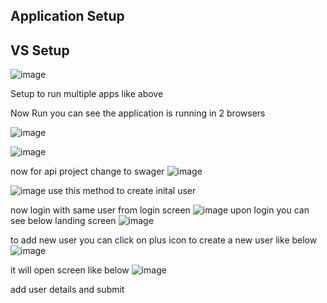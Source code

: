 Application Setup
-----------------
VS Setup
-----------
![image](https://github.com/user-attachments/assets/fd355a76-46df-40d4-af45-f7f21e9d2301)

Setup to run multiple apps like above 


Now Run you can see the application is running in 2 browsers 

![image](https://github.com/user-attachments/assets/83b82c90-e612-41ac-b418-f348a7c966f3)

![image](https://github.com/user-attachments/assets/9b1dbac3-0750-447f-994e-8079ec114161)

now for api project change to swager 
![image](https://github.com/user-attachments/assets/838efb29-8226-4f84-be02-41353cde4366)


 ![image](https://github.com/user-attachments/assets/36af5927-a3f2-4c5b-be7b-a154fbf9387c)
 use this method to create inital user 

now login with same user from login screen 
![image](https://github.com/user-attachments/assets/b319011b-aabb-4aac-b310-b35f7f9092f5)
upon login you can see below landing screen
![image](https://github.com/user-attachments/assets/2c8d17ce-d5d4-4e24-8655-87f90f9b80c8)


to add new user you can click on plus icon to create a new user like below 
![image](https://github.com/user-attachments/assets/f15415de-e551-4dd1-a3f1-196313a2d1c2)

 it will open screen like below 
![image](https://github.com/user-attachments/assets/51aab9d1-05c3-482a-9041-62925031d6a5)


add user details and submit 
